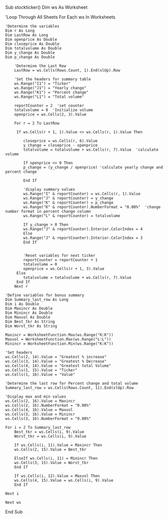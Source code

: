 Sub stockticker()
Dim ws As Worksheet

'Loop Through All Sheets
For Each ws In Worksheets

    'Determine the variables
    Dim r As Long
    Dim LastRow As Long
    Dim openprice As Double
    Dim closeprice As Double
    Dim totalvolume As Double
    Dim y_change As Double
    Dim p_change As Double
        
        'Determine the Last Row
        LastRow = ws.Cells(Rows.Count, 1).End(xlUp).Row
        
        'Set the headers for summary table
        ws.Range("I1") = "Ticker"
        ws.Range("J1") = "Yearly change"
        ws.Range("K1") = "Percent change"
        ws.Range("L1") = "Total volume"
        
        reportCounter = 2  'set counter
        totalvolume = 0  'Initialize volume
        openprice = ws.Cells(2, 3).Value
        
        For r = 2 To LastRow
            
         If ws.Cells(r + 1, 1).Value <> ws.Cells(r, 1).Value Then
            
            closeprice = ws.Cells(r, 6).Value
            y_change = closeprice - openprice
            totalvolume = totalvolume + ws.Cells(r, 7).Value  'calculate volume
            
            If openprice <> 0 Then
            p_change = (y_change / openprice) 'calculate yearly change and percent change
            
            End If
            
            'display summary values
            ws.Range("I" & reportCounter) = ws.Cells(r, 1).Value
            ws.Range("J" & reportCounter) = y_change
            ws.Range("K" & reportCounter) = p_change
            ws.Range("K" & reportCounter).NumberFormat = "0.00%"  'change number format in percent change column
            ws.Range("L" & reportCounter) = totalvolume
            
            If y_change > 0 Then
            ws.Range("J" & reportCounter).Interior.ColorIndex = 4
            Else
            ws.Range("J" & reportCounter).Interior.ColorIndex = 3
            End If
            
            
            'Reset variables for next ticker
            reportCounter = reportCounter + 1
            totalvolume = 0
            openprice = ws.Cells(r + 1, 3).Value
         Else
            totalvolume = totalvolume + ws.Cells(r, 7).Value
         End If
        Next r
    
    'Define variables for bonus summary
    Dim Summary_last_row As Long
    Dim i As Double
    Dim Maxincr As Double
    Dim Minincr As Double
    Dim Maxvol As Double
    Dim Best_tkr As String
    Dim Worst_tkr As String
    
    Maxincr = WorksheetFunction.Max(ws.Range("K:K"))
    Maxvol = WorksheetFunction.Max(ws.Range("L:L"))
    Minincr = WorksheetFunction.Min(ws.Range("K:K"))
    
    'Set headers
    ws.Cells(2, 14).Value = "Greatest % increase"
    ws.Cells(3, 14).Value = "Greatest % Decrease"
    ws.Cells(4, 14).Value = "Greatest total Volume"
    ws.Cells(1, 15).Value = "Ticker"
    ws.Cells(1, 16).Value = "Value"
    
    'Determine the last row for Percent change and total volume
    Summary_last_row = ws.Cells(Rows.Count, 11).End(xlUp).Row
    
    'Display max and min values
    ws.Cells(2, 16).Value = Maxincr
    ws.Cells(2, 16).NumberFormat = "0.00%"
    ws.Cells(4, 16).Value = Maxvol
    ws.Cells(3, 16).Value = Minincr
    ws.Cells(3, 16).NumberFormat = "0.00%"
    
    For i = 2 To Summary_last_row
        Best_tkr = ws.Cells(i, 9).Value
        Worst_tkr = ws.Cells(i, 9).Value
        
        If ws.Cells(i, 11).Value = Maxincr Then
        ws.Cells(2, 15).Value = Best_tkr
    
        ElseIf ws.Cells(i, 11) = Minincr Then
        ws.Cells(3, 15).Value = Worst_tkr
        End If
        
        If ws.Cells(i, 12).Value = Maxvol Then
        ws.Cells(4, 15).Value = ws.Cells(i, 9).Value
        End If
        
    Next i
    
    Next ws
End Sub
